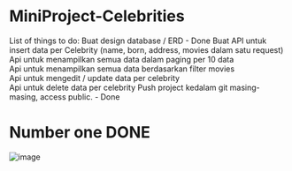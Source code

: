 # MiniProject-Celebrities
List of things to do:
Buat design database / ERD	- Done
Buat API untuk insert data per Celebrity (name, born, address, movies dalam satu request)	
Api untuk menampilkan semua data dalam paging per 10 data	
Api untuk menampilkan semua data berdasarkan filter movies	
Api untuk mengedit / update data per celebrity	
Api untuk delete data per celebrity	
Push project kedalam git masing-masing, access public.	- Done
# Number one DONE
![image](https://user-images.githubusercontent.com/39549382/188420207-bb3e4ca2-dfcf-42ee-ac07-a673b48e643e.png)
